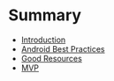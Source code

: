 # Summary

* [Introduction](README.md)
* [Android Best Practices](android-best-practices.md)
* [Good Resources](good-blogs.md)
* [MVP](mvp.md)

